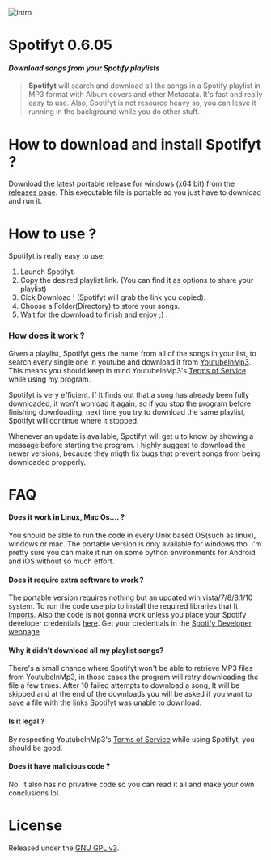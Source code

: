 ![intro](http://i.imgur.com/pb1sEG6.gif)

# Spotifyt 0.6.05
#### *Download songs from your Spotify playlists*

> **Spotifyt** will search and download all the songs in a Spotify playlist in MP3 format with Album covers and other Metadata. It's fast and really easy to use. Also, Spotifyt is not resource heavy so, you can leave it running in the background while you do other stuff. 

# How to download and install Spotifyt ?
Download the latest portable release for windows (x64 bit) from the [releases page](https://github.com/luastan/spotifyt/releases). This executable file is portable so you just have to download and run it.



# How to use ?
Spotifyt is really easy to use:

1. Launch Spotifyt.
2. Copy the desired playlist link. (You can find it as options to share your playlist)
3. Cick Download ! (Spotifyt will grab the link you copied).
4. Choose a Folder(Directory) to store your songs.
5. Wait for the download to finish and enjoy ;) .




### How does it work ?
Given a playlist, Spotifyt gets the name from all of the songs in your list, to search every single one in youtube and download it from [YoutubeInMp3](https://www.youtubeinmp3.com/). This means you should keep in mind YoutubeInMp3's [Terms of Service](https://www.youtubeinmp3.com/tos/) while using my program. 

Spotifyt is very efficient. If It finds out that a song has already been fully downloaded, it won't wonload it again, so if you stop the program before finishing downloading, next time you try to download the same playlist, Spotifyt will continue where it stopped.

Whenever an update is available, Spotifyt will get u to know by showing a message before starting the program. I highly suggest to download the newer versions, because they migth fix bugs that prevent songs from being downloaded propperly.






# FAQ
#### Does it work in Linux, Mac Os.... ?
You should be able to run the code in every Unix based OS(such as linux), windows or mac. The portable version is only available for windows tho. I'm pretty sure you can make it run on some python environments for Android and iOS without so much effort.

#### Does it require extra software to work ?
The portable version requires nothing but an updated win vista/7/8/8.1/10 system. To run the code use pip to install the required libraries that It [imports](https://open.spotify.com/user/luastan/playlist/2jcA2rX8MNpUtDQ5EX8nPw). Also the code is not gonna work unless you place your Spotify developer credentials [here](https://github.com/luastan/spotifyt/blob/master/spotifyt/__main__.py#L68). Get your credentials in the [Spotify Developer webpage](https://developer.spotify.com/)

#### Why it didn't download all my playlist songs? 
There's a small chance where Spotifyt won't be able to retrieve MP3 files from YoutubeInMp3, in those cases the program will retry downloading the file a few times. After 10 failed attempts to download a song, It will be skipped and at the end of the downloads you will be asked if you want to save a file with the links Spotifyt was unable to download.

#### Is it legal ?
By respecting YoutubeInMp3's [Terms of Service](https://www.youtubeinmp3.com/tos/) while using Spotifyt, you should be good.

#### Does it have malicious code ?
No. It also has no privative code so you can read it all and make your own conclusions lol.


# License

Released under the [GNU GPL v3](LICENSE).
